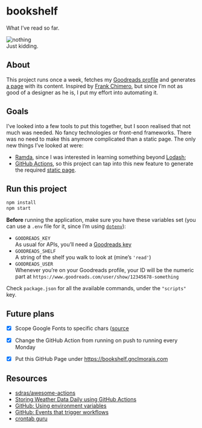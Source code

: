 # bookshelf
What I’ve read so far.

![nothing](https://media.giphy.com/media/baPIkfAo0Iv5K/giphy.gif)  
Just kidding.


## About

This project runs once a week, fetches my [Goodreads profile][2] and generates [a page][1] with its content. Inspired by [Frank Chimero][0], but since I’m not as good of a designer as he is, I put my effort into automating it.


## Goals

I’ve looked into a few tools to put this together, but I soon realised that not much was needed. No fancy technologies or front-end frameworks. There was no need to make this anymore complicated than a static page. The only new things I’ve looked at were:
- [Ramda](https://ramdajs.com), since I was interested in learning something beyond [Lodash](https://lodash.com);
- [GitHub Actions](https://github.com/features/actions), so this project can tap into this new feature to generate the required [static page][1].


## Run this project

```bash
npm install
npm start
```
**Before** running the application, make sure you have these variables set (you can use a `.env` file for it, since I’m using [`dotenv`](https://github.com/motdotla/dotenv)):
- `GOODREADS_KEY`  
  As usual for APIs, you’ll need a [Goodreads key](https://www.goodreads.com/api/keys)
- `GOODREADS_SHELF`  
  A string of the shelf you walk to look at (mine’s `'read'`)
- `GOODREADS_USER`  
  Whenever you’re on your Goodreads profile, your ID will be the numeric part at `https://www.goodreads.com/user/show/12345678-something`

Check `package.json` for all the available commands, under the `"scripts"` key.


## Future plans
- [x] Scope Google Fonts to specific chars ([source][8]
- [x] Change the GitHub Action from running on push to running every Monday
- [x] Put this GitHub Page under https://bookshelf.gnclmorais.com


## Resources
- [sdras/awesome-actions][3]
- [Storing Weather Data Daily using GitHub Actions][4]
- [GitHub: Using environment variables][5]
- [GitHub: Events that trigger workflows][6]
- [crontab guru][7]


[0]: https://frankchimero.com/reading/
[1]: https://gnclmorais.github.io/bookshelf
[2]: https://goodreads.com/gnclmorais
[3]: https://github.com/sdras/awesome-actions
[4]: https://codeburst.io/storing-weather-data-daily-using-github-actions-c2b0ed513ca6
[5]: https://help.github.com/en/actions/configuring-and-managing-workflows/using-environment-variables
[6]: https://help.github.com/en/actions/reference/events-that-trigger-workflows
[7]: https://crontab.guru
[8]: https://twitter.com/addyosmani/status/1229344737724784640
